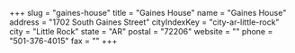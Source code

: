 +++
slug = "gaines-house"
title = "Gaines House"
name = "Gaines House"
address = "1702 South Gaines Street"
cityIndexKey = "city-ar-little-rock"
city = "Little Rock"
state = "AR"
postal = "72206"
website = ""
phone = "501-376-4015"
fax = ""
+++
